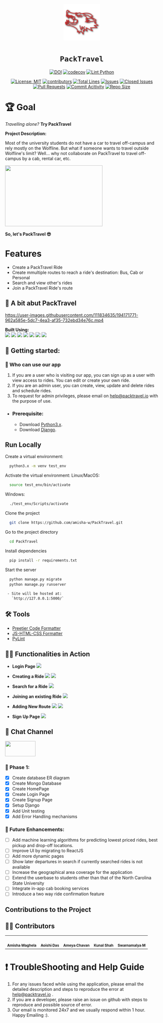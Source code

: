 <div align="center">

<img style="width: 120px; height: 120px;" src="./images/wolf2.svg"></img>
# `PackTravel`





[![DOI](https://zenodo.org/badge/DOI/10.5281/zenodo.7178601.svg)](https://doi.org/10.5281/zenodo.7178601)
[![codecov](https://codecov.io/gh/amisha-w/PackTravel/branch/main/graph/badge.svg?token=HRFN97UEB7)](https://codecov.io/gh/amisha-w/PackTravel)
[![Lint Python](https://github.com/amisha-w/PackTravel/actions/workflows/pylint.yml/badge.svg?branch=main)](https://github.com/amisha-w/PackTravel/actions/workflows/pylint.yml)

[![License: MIT](https://img.shields.io/badge/License-MIT-yellow.svg?style=for-the-badge)](https://opensource.org/licenses/MIT) 
[![contributors](https://img.shields.io/github/contributors/amisha-w/PackTravel?style=for-the-badge)](https://github.com/amisha-w/PackTravel/graphs/contributors)
[![Total Lines](https://img.shields.io/tokei/lines/github/amisha-w/PackTravel?style=for-the-badge)](https://img.shields.io/tokei/lines/github/amisha-w/PackTravel)
[![Issues](https://img.shields.io/github/issues/amisha-w/PackTravel?style=for-the-badge)](https://github.com/amisha-w/PackTravel/issues)
[![Closed Issues](https://img.shields.io/github/issues-closed-raw/amisha-w/PackTravel?style=for-the-badge)](https://github.com/amisha-w/PackTravel/issues?q=is%3Aissue+is%3Aclosed)
[![Pull Requests](https://img.shields.io/github/issues-pr/amisha-w/PackTravel?style=for-the-badge)](https://github.com/amisha-w/PackTravel/pulls)
[![Commit Acitivity](https://img.shields.io/github/commit-activity/w/amisha-w/PackTravel?style=for-the-badge)](https://github.com/amisha-w/PackTravel/graphs/commit-activity)
[![Repo Size](https://img.shields.io/github/repo-size/amisha-w/PackTravel?style=for-the-badge)](https://github.com/amisha-w/PackTravel)


</div>
<h1>🏆 Goal</h1>

_Travelling alone?_ **Try PackTravel**


**Project Description:**

Most of the university students do not have a car to travel off-campus and rely mostly on the Wolfline. But what if someone wants to travel outside Wolfline's limit? Well... why not collaborate on PackTravel to travel off-campus by a cab, rental car, etc.



<img style="width: 320px; height: 200px;" src="https://user-images.githubusercontent.com/111834635/194171695-02f5bda6-af44-4e9e-a1a5-4d734c7af5de.jpg" alt=""/>

**So, let's PackTravel 😎**

<h1>Features</h1>

<ul>
  <li>Create a PackTravel Ride</li>
  <li>Create mmultiple routes to reach a ride's destination:  Bus, Cab or Personal</li>
  <li>Search and view other's rides</li>
  <li>Join a PackTravel Ride's route</li>
  
</ul>

## 🚀 A bit abut PackTravel

https://user-images.githubusercontent.com/111834635/194171771-962a585e-5dc7-4ea3-af35-732ebd34e76c.mp4

**Built Using:**
</br>
<code><a href="https://developer.mozilla.org/en-US/docs/Glossary/HTML5" target="_blank"><img height="50" src="https://www.vectorlogo.zone/logos/w3_html5/w3_html5-ar21.svg"></a></code>
<code><a href="https://developer.mozilla.org/en-US/docs/Web/CSS" target="_blank"><img height="50" src="https://www.vectorlogo.zone/logos/w3_css/w3_css-ar21.svg"></a></code>
<code><a href="https://getbootstrap.com/" target="_blank"><img height="50" src="https://www.vectorlogo.zone/logos/getbootstrap/getbootstrap-ar21.svg"></a></code>
<code><a href="https://www.javascript.com/" target="_blank"><img height="50" src="https://www.vectorlogo.zone/logos/javascript/javascript-ar21.svg"></a></code>
<code><a href="https://www.djangoproject.com/" target="_blank"><img height="50" src="https://user-images.githubusercontent.com/111834635/194172149-ff6a56be-3025-4d2c-8cdb-b9a7e3f87259.png"></a></code>
<code><a href="https://www.mongodb.com/" target="_blank"><img height="50" src="https://user-images.githubusercontent.com/111834635/194173280-628ecfc0-21ae-4870-8e22-711e6da83820.png"></a></code>
<code><a href="https://www.python.org/" target="_blank"><img height="50" src="https://user-images.githubusercontent.com/111834635/194173533-37cd4997-55f3-4bb1-87bd-1a16a3af53aa.png"></a></code>




## 📖 Getting started:

### 👤 Who can use our app</h1>

  1. If you are a user who is visiting our app, you can sign up as a user with view access to rides. You can edit or create your own ride.
  2. If you are an admin user, you can create, view, update and delete rides and schedule rides.
  3. To request for admin privileges, please email on help@packtravel.io with the purpose of use. 

  - ### Prerequisite:
      - Download [Python3.x](https://www.python.org/downloads/).
      - Download [Django](https://docs.djangoproject.com/en/4.1/topics/install/).

   ## Run Locally

Create a virtual environment:

```bash
  python3.x -m venv test_env
```

Activate the virtual environment:
Linux/MacOS:
```bash
  source test_env/bin/activate
```
Windows:
```bash
  ./test_env/Scripts/activate
```

Clone the project

```bash
  git clone https://github.com/amisha-w/PackTravel.git
```

Go to the project directory

```bash
  cd PackTravel
```

Install dependencies

```bash 
  pip install -r requirements.txt
```

Start the server

```bash
  python manage.py migrate
  python manage.py runserver
```



     - Site will be hosted at:
       `http://127.0.0.1:5000/`
       
## 🛠️ Tools
- [Preetier Code Formatter](https://marketplace.visualstudio.com/items?itemName=esbenp.prettier-vscode)
- [JS-HTML-CSS Formatter](https://marketplace.visualstudio.com/items?itemName=lonefy.vscode-JS-CSS-HTML-formatter)
- [PyLint](https://pylint.org/)

## 🧑‍💻 Functionalities in Action 

- **Login Page**
![](https://github.com/amisha-w/PackTravel/blob/main/images/Login%20(1).gif)

- **Creating a Ride**
![](https://github.com/amisha-w/PackTravel/blob/main/images/Create1.gif)
![](https://github.com/amisha-w/PackTravel/blob/main/images/Create2.gif)

- **Search for a Ride**
![](https://github.com/amisha-w/PackTravel/blob/main/images/Search.gif)

- **Joining an existing Ride**
![](https://github.com/amisha-w/PackTravel/blob/main/images/JoinRide.gif)

- **Adding New Route**
![](https://github.com/amisha-w/PackTravel/blob/main/images/AddRoute11.gif)
![](https://github.com/amisha-w/PackTravel/blob/main/images/AddRoute12.gif)

- **Sign Up Page**
![](https://github.com/amisha-w/PackTravel/blob/main/images/Register.gif)
  



## 💬 Chat Channel

<code><a href="https://app.slack.com/client/T03UZM4975G/C03UT3QFHP0" target="_blank"><img height="50" width="100" src="https://user-images.githubusercontent.com/111834635/194175304-834d5663-b6bb-4e38-981d-98bc1bf028b8.png"></a></code>


### 🎯 Phase 1:

- [x] Create database ER diagram
- [x] Create Mongo Database
- [x] Create HomePage
- [x] Create Login Page
- [x] Create Signup Page
- [x] Setup Django
- [x] Add Unit testing
- [x] Add Error Handling mechanisms

### 🎯 Future Enhancements:

- [ ] Add machine learning algorithms for predicting lowest priced rides, best pickup and drop-off locations.
- [ ] Improve UI by migrating to ReactJS
- [ ] Add more dynamic pages
- [ ] Show later departures in search if currently searched rides is not available
- [ ] Increase the geographical area coverage for the application
- [ ] Extend the userbase to students other than that of the North Carolina State University
- [ ] Integrate in-app cab booking services
- [ ] Introduce a two way ride confirmation feature

## Contributions to the Project

## 👨‍🏭 Contributors 

<table>
  <tr>
    <td align="center"><a href="https://github.com/amisha-w"><img src="https://avatars.githubusercontent.com/u/40361766?v=4" width="100px;" alt=""/><br /><sub><b>Amisha Waghela</b></sub></a></td>
    <td align="center"><a href="https://github.com/Aoishi28"><img src="https://avatars.githubusercontent.com/u/60925790?v=4" width="100px;" alt=""/><br /><sub><b>Aoishi Das</b></sub></a><br /></td>
    <td align="center"><a href="https://github.com/ameyachavan26"><img src="https://avatars.githubusercontent.com/u/111834635?v=4" width="100px;" alt=""/><br /><sub><b>Ameya Chavan</b></sub></a><br /></td>
    <td align="center"><a href="https://github.com/kunalshah03"><img src="https://avatars.githubusercontent.com/u/48029057?v=4" width="100px;" alt=""/><br /><sub><b>Kunal Shah</b></sub></a><br /></td>
    <td align="center"><a href="https://github.com/swarnamalyamohan"><img src="https://avatars.githubusercontent.com/u/45752623?v=4" width="100px;" alt=""/><br /><sub><b>Swarnamalya M</b></sub></a><br /></td>
  </tr>
</table>


<h1>❗ TroubleShooting and Help Guide</h1>

 1. For any issues faced while using the application, please email the detailed description and steps to reproduce the error at help@packtravel.io .
 2. If you are a developer, please raise an issue on github with steps to reproduce and possible source of error.
 3. Our email is monitored 24x7 and we usually respond within 1 hour. Happy Emailing :).
